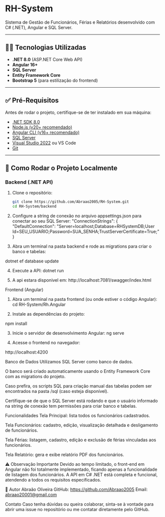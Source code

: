 # RH-System

Sistema de Gestão de Funcionários, Férias e Relatórios desenvolvido com C# (.NET), Angular e SQL Server.

---

## 🧑‍💻 Tecnologias Utilizadas

- **.NET 8.0** (ASP.NET Core Web API)
- **Angular 16+**
- **SQL Server**
- **Entity Framework Core**
- **Bootstrap 5** (para estilização do frontend)

---

## ✅ Pré-Requisitos

Antes de rodar o projeto, certifique-se de ter instalado em sua máquina:

- [.NET SDK 8.0](https://dotnet.microsoft.com/en-us/download)
- [Node.js (v20+ recomendado)](https://nodejs.org/)
- [Angular CLI (v16+ recomendado)](https://angular.io/cli)
- [SQL Server](https://www.microsoft.com/pt-br/sql-server/sql-server-downloads)
- [Visual Studio 2022](https://visualstudio.microsoft.com/pt-br/) ou VS Code
- [Git](https://git-scm.com/)

---

## 🚀 Como Rodar o Projeto Localmente

### Backend (.NET API)

1. Clone o repositório:

   ```bash
   git clone https://github.com/Abraao2005/RH-System.git
   cd RH-System/backend


2. Configure a string de conexão no arquivo appsettings.json para conectar ao seu SQL Server:
"ConnectionStrings": {
  "DefaultConnection": "Server=localhost;Database=RHSystemDB;User Id=SEU_USUARIO;Password=SUA_SENHA;TrustServerCertificate=True;"
}


3. Abra um terminal na pasta backend e rode as migrations para criar o banco e tabelas:

dotnet ef database update

4. Execute a API:
dotnet run

5. A api estara disponivel em:
http://localhost:7081/swagger/index.html


Frontend (Angular)

1. Abra um terminal na pasta frontend (ou onde estiver o código Angular):
cd RH-System/Rh.Angular

2. Instale as dependências do projeto:

npm install

3. Inicie o servidor de desenvolvimento Angular:
ng serve

4. Acesse o frontend no navegador:

http://localhost:4200


Banco de Dados
Utilizamos SQL Server como banco de dados.

O banco será criado automaticamente usando o Entity Framework Core com as migrations do projeto.

Caso prefira, os scripts SQL para criação manual das tabelas podem ser encontrados na pasta /sql (caso esteja disponível).

Certifique-se de que o SQL Server está rodando e que o usuário informado na string de conexão tem permissões para criar banco e tabelas.


Funcionalidades
Tela Principal: lista todos os funcionários cadastrados.

Tela Funcionários: cadastro, edição, visualização detalhada e desligamento de funcionários.

Tela Férias: listagem, cadastro, edição e exclusão de férias vinculadas aos funcionários.

Tela Relatório: gera e exibe relatório PDF dos funcionários.


⚠️ Observação Importante
Devido ao tempo limitado, o front-end em Angular não foi totalmente implementado, ficando apenas a funcionalidade de listagem dos funcionários.
A API em C# .NET está completa e funcional, atendendo a todos os requisitos especificados.


👤 Autor
Abraão Oliveira
GitHub: https://github.com/Abraao2005
Email: abraao20001@gmail.com

Contato
Caso tenha dúvidas ou queira colaborar, sinta-se à vontade para abrir uma issue no repositório ou me contatar diretamente pelo GitHub.